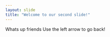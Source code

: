 ```yaml
---
layout: slide
title: "Welcome to our second slide!"
---
```

Whats up friends
Use the left arrow to go back!
